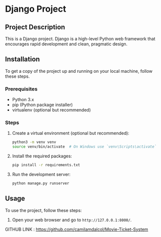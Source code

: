 # Django Project

## Project Description

This is a Django project. Django is a high-level Python web framework that encourages rapid development and clean, pragmatic design.

## Installation

To get a copy of the project up and running on your local machine, follow these steps.

### Prerequisites

- Python 3.x
- pip (Python package installer)
- virtualenv (optional but recommended)

### Steps

1. Create a virtual environment (optional but recommended):

   ```bash
   python3 -m venv venv
   source venv/bin/activate  # On Windows use `venv\Scripts\activate`
   ```

2. Install the required packages:

   ```bash
   pip install -r requirements.txt
   ```

3. Run the development server:
   ```bash
   python manage.py runserver
   ```

## Usage

To use the project, follow these steps:

1. Open your web browser and go to `http://127.0.0.1:8000/`.

GITHUB LINK : https://github.com/camilamdalcol/Movie-Ticket-System